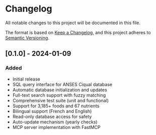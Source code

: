 # Changelog

All notable changes to this project will be documented in this file.

The format is based on [Keep a Changelog](https://keepachangelog.com/en/1.0.0/),
and this project adheres to [Semantic Versioning](https://semver.org/spec/v2.0.0.html).

## [0.1.0] - 2024-01-09

### Added
- Initial release
- SQL query interface for ANSES Ciqual database
- Automatic database initialization and updates
- Full-text search support with fuzzy matching
- Comprehensive test suite (unit and functional)
- Support for 3,185+ foods and 67 nutrients
- Bilingual support (French and English)
- Read-only database access for safety
- Auto-update mechanism (yearly checks)
- MCP server implementation with FastMCP